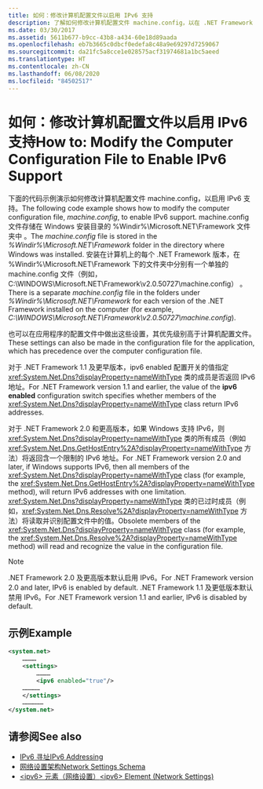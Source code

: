 ```yaml
---
title: 如何：修改计算机配置文件以启用 IPv6 支持
description: 了解如何修改计算机配置文件 machine.config，以在 .NET Framework 中启用 IPv6 支持。
ms.date: 03/30/2017
ms.assetid: 5611b677-b9cc-43b8-a434-60e18d89aada
ms.openlocfilehash: eb7b3665c0dbcf0edefa8c48a9e69297d7259067
ms.sourcegitcommit: da21fc5a8cce1e028575acf31974681a1bc5aeed
ms.translationtype: HT
ms.contentlocale: zh-CN
ms.lasthandoff: 06/08/2020
ms.locfileid: "84502517"
---
```

# <a name="how-to-modify-the-computer-configuration-file-to-enable-ipv6-support"></a><span data-ttu-id="eabe0-103">如何：修改计算机配置文件以启用 IPv6 支持</span><span class="sxs-lookup"><span data-stu-id="eabe0-103">How to: Modify the Computer Configuration File to Enable IPv6 Support</span></span>
<span data-ttu-id="eabe0-104">下面的代码示例演示如何修改计算机配置文件 machine.config，以启用 IPv6 支持。</span><span class="sxs-lookup"><span data-stu-id="eabe0-104">The following code example shows how to modify the computer configuration file, *machine.config*, to enable IPv6 support.</span></span> <span data-ttu-id="eabe0-105">machine.config 文件存储在 Windows 安装目录的 %Windir%\Microsoft.NET\Framework 文件夹中 。</span><span class="sxs-lookup"><span data-stu-id="eabe0-105">The *machine.config* file is stored in the *%Windir%\Microsoft.NET\Framework* folder in the directory where Windows was installed.</span></span> <span data-ttu-id="eabe0-106">安装在计算机上的每个 .NET Framework 版本，在 %Windir%\Microsoft.NET\Framework 下的文件夹中分别有一个单独的 machine.config 文件（例如，C:\WINDOWS\Microsoft.NET\Framework\v2.0.50727\machine.config）  。</span><span class="sxs-lookup"><span data-stu-id="eabe0-106">There is a separate *machine.config* file in the folders under *%Windir%\Microsoft.NET\Framework* for each version of the .NET Framework installed on the computer (for example, *C:\WINDOWS\Microsoft.NET\Framework\v2.0.50727\machine.config*).</span></span>  
  
 <span data-ttu-id="eabe0-107">也可以在应用程序的配置文件中做出这些设置，其优先级别高于计算机配置文件。</span><span class="sxs-lookup"><span data-stu-id="eabe0-107">These settings can also be made in the configuration file for the application, which has precedence over the computer configuration file.</span></span>  
  
 <span data-ttu-id="eabe0-108">对于 .NET Framework 1.1 及更早版本，ipv6 enabled 配置开关的值指定 <xref:System.Net.Dns?displayProperty=nameWithType> 类的成员是否返回 IPv6 地址。</span><span class="sxs-lookup"><span data-stu-id="eabe0-108">For .NET Framework version 1.1 and earlier, the value of the **ipv6 enabled** configuration switch specifies whether members of the <xref:System.Net.Dns?displayProperty=nameWithType> class return IPv6 addresses.</span></span>  
  
 <span data-ttu-id="eabe0-109">对于 .NET Framework 2.0 和更高版本，如果 Windows 支持 IPv6，则 <xref:System.Net.Dns?displayProperty=nameWithType> 类的所有成员（例如 <xref:System.Net.Dns.GetHostEntry%2A?displayProperty=nameWithType> 方法）将返回含一个限制的 IPv6 地址。</span><span class="sxs-lookup"><span data-stu-id="eabe0-109">For .NET Framework version 2.0 and later, if Windows supports IPv6, then all members of the <xref:System.Net.Dns?displayProperty=nameWithType> class (for example, the <xref:System.Net.Dns.GetHostEntry%2A?displayProperty=nameWithType> method), will return IPv6 addresses with one limitation.</span></span> <span data-ttu-id="eabe0-110"><xref:System.Net.Dns?displayProperty=nameWithType> 类的已过时成员（例如，<xref:System.Net.Dns.Resolve%2A?displayProperty=nameWithType> 方法）将读取并识别配置文件中的值。</span><span class="sxs-lookup"><span data-stu-id="eabe0-110">Obsolete members of the <xref:System.Net.Dns?displayProperty=nameWithType> class (for example, the <xref:System.Net.Dns.Resolve%2A?displayProperty=nameWithType> method) will read and recognize the value in the configuration file.</span></span>  
  
> [!NOTE]
> <span data-ttu-id="eabe0-111">.NET Framework 2.0 及更高版本默认启用 IPv6。</span><span class="sxs-lookup"><span data-stu-id="eabe0-111">For .NET Framework version 2.0 and later, IPv6 is enabled by default.</span></span> <span data-ttu-id="eabe0-112">.NET Framework 1.1 及更低版本默认禁用 IPv6。</span><span class="sxs-lookup"><span data-stu-id="eabe0-112">For .NET Framework version 1.1 and earlier, IPv6 is disabled by default.</span></span>  
  
## <a name="example"></a><span data-ttu-id="eabe0-113">示例</span><span class="sxs-lookup"><span data-stu-id="eabe0-113">Example</span></span>  
  
```xml  
<system.net>  
    …………  
    <settings>  
        …………  
        <ipv6 enabled="true"/>
    ……………  
    </settings>  
    ………………  
</system.net>  
```  
  
## <a name="see-also"></a><span data-ttu-id="eabe0-114">请参阅</span><span class="sxs-lookup"><span data-stu-id="eabe0-114">See also</span></span>

- [<span data-ttu-id="eabe0-115">IPv6 寻址</span><span class="sxs-lookup"><span data-stu-id="eabe0-115">IPv6 Addressing</span></span>](ipv6-addressing.md)
- [<span data-ttu-id="eabe0-116">网络设置架构</span><span class="sxs-lookup"><span data-stu-id="eabe0-116">Network Settings Schema</span></span>](../configure-apps/file-schema/network/index.md)
- [<span data-ttu-id="eabe0-117">\<ipv6> 元素（网络设置）</span><span class="sxs-lookup"><span data-stu-id="eabe0-117">\<ipv6> Element (Network Settings)</span></span>](../configure-apps/file-schema/network/ipv6-element-network-settings.md)
